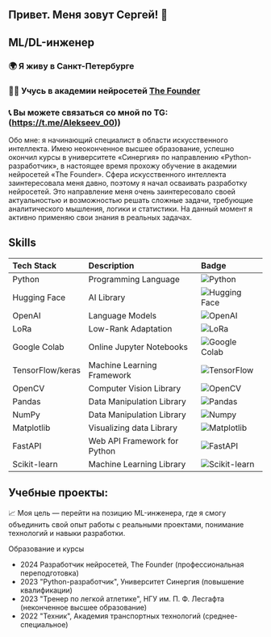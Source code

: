 ## Привет. Меня зовут Сергей! 👋

## ML/DL-инженер

### 🌍 Я живу в Санкт-Петербурге

### 👨‍🎓 Учусь в академии нейросетей [The Founder](https://academy.the-founder.ru/)

### 📞 Вы можете связаться со мной по TG: (https://t.me/Alekseev_00))

Обо мне: я начинающий специалист в области искусственного интеллекта. Имею неоконченное высшее образование, успешно окончил курсы в университете «Синергия» по направлению «Python-разработчик», в настоящее время прохожу обучение в академии нейросетей «The Founder». Сфера искусственного интеллекта заинтересовала меня давно, поэтому я начал осваивать разработку нейросетей. Это направление меня очень заинтересовало своей актуальностью и возможностью решать сложные задачи, требующие аналитического мышления, логики и статистики. На данный момент я активно применяю свои знания в реальных задачах.

## Skills

<div>

| Tech Stack       | Description                   | Badge                                                                                               |
| :--------------- | :---------------------------- | :-------------------------------------------------------------------------------------------------- |
| Python           | Programming Language          | ![Python](https://img.shields.io/badge/Python-Programming%20Language-blue)                          |
| Hugging Face     | AI Library                    | ![Hugging Face](https://img.shields.io/badge/Hugging%20Face-AI%20Library-ff69b4)                    |
| OpenAI           | Language Models               | ![OpenAI](https://img.shields.io/badge/OpenAI-Language%20Models-00cc55)                             |
| LoRa             | Low-Rank Adaptation           | ![LoRa](https://img.shields.io/badge/LoRa-Fine%20Tuning-blue)                                       |
| Google Colab     | Online Jupyter Notebooks      | ![Google Colab](https://img.shields.io/badge/Google%20Colab-Notebooks-yellow)                       |
| TensorFlow/keras | Machine Learning Framework    | ![TensorFlow](https://img.shields.io/badge/TensorFlow-Machine%20Learning-blue)                      |
| OpenCV           | Computer Vision Library       | ![OpenCV](https://img.shields.io/badge/OpenCV-Computer%20Vision-brightgreen)                        |
| Pandas           | Data Manipulation Library     | ![Pandas](https://img.shields.io/badge/Pandas-Data%20Manipulation-blueviolet)                       |
| NumPy            | Data Manipulation Library     | ![Numpy](https://img.shields.io/badge/Numpy-Data%20Manipulation-green)                              |
| Matplotlib       | Visualizing data Library      | ![Matplotlib](https://img.shields.io/badge/Matplotlib-Visualizing%20data-yellow)                    |    
| FastAPI          | Web API Framework for Python  | ![FastAPI](https://img.shields.io/badge/FastAPI-Web%20API%20Framework-green)                        |
| Scikit-learn     | Machine Learning Library      | ![Scikit-learn](https://img.shields.io/badge/Scikit%20learn-Machine%20Learning-lightgreen)          |





## Учебные проекты:

























📈 Моя цель — перейти на позицию ML-инженера, где я смогу объединить свой опыт работы с реальными проектами, понимание технологий и навыки разработки.

Образование и курсы

- 2024 Разработчик нейросетей, The Founder (профессиональная переподготовка)
- 2023 "Python-разработчик", Университет Синергия (повышение квалификации)
- 2023 "Тренер по легкой атлетике", НГУ им. П. Ф. Лесгафта (неконченное высшее образование)
- 2022 "Техник", Академия транспортных технологий (среднее-специальное)

